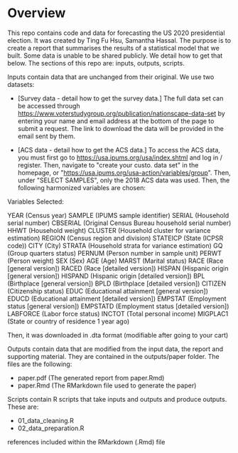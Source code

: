 # Overview

This repo contains code and data for forecasting the US 2020 presidential election. It was created by Ting Fu Hsu, Samantha Hassal. The purpose is to create a report that summarises the results of a statistical model that we built. Some data is unable to be shared publicly. We detail how to get that below. The sections of this repo are: inputs, outputs, scripts.

Inputs contain data that are unchanged from their original. We use two datasets: 

- [Survey data - detail how to get the survey data.]
  The full data set can be accessed through 
  https://www.voterstudygroup.org/publication/nationscape-data-set 
  by entering your name and email address at the bottom of the page to submit a 
  request. The link to download the data will be provided in the email sent by 
  them.
  
 
- [ACS data - detail how to get the ACS data.]
To access the ACS data, you must first go to 
https://usa.ipums.org/usa/index.shtml 
and log in / register. Then, navigate to "create your custo. data set" in the 
homepage, or "https://usa.ipums.org/usa-action/variables/group". Then, under
"SELECT SAMPLES", only the 2018 ACS data was used. Then, the following
harmonized variables are chosen:

Variables Selected:

YEAR (Census year)
SAMPLE (IPUMS sample identifier)
SERIAL (Household serial number)
CBSERIAL (Original Census Bureau household serial number)
HHWT (Household weight)
CLUSTER (Household cluster for variance estimation)
REGION (Census region and division)
STATEICP (State (ICPSR code))
CITY (City)
STRATA (Household strata for variance estimation)
GQ (Group quarters status)
PERNUM (Person number in sample unit)
PERWT (Person weight)
SEX (Sex)
AGE (Age)
MARST (Marital status)
RACE (Race [general version])
RACED (Race [detailed version])
HISPAN (Hispanic origin [general version])
HISPAND (Hispanic origin [detailed version])
BPL (Birthplace [general version])
BPLD (Birthplace [detailed version])
CITIZEN (Citizenship status)
EDUC (Educational attainment [general version])
EDUCD (Educational attainment [detailed version])
EMPSTAT (Employment status [general version])
EMPSTATD (Employment status [detailed version])
LABFORCE (Labor force status)
INCTOT (Total personal income)
MIGPLAC1 (State or country of residence 1 year ago)

Then, it was downloaded in .dta format (modifiable after going to your cart)


Outputs contain data that are modified from the input data, the report and supporting material.
They are contained in the outputs/paper folder. The files are the following:

- paper.pdf (The generated report from paper.Rmd)
- paper.Rmd (The RMarkdown file used to generate the paper)

Scripts contain R scripts that take inputs and outputs and produce outputs. These are:

- 01_data_cleaning.R
- 02_data_preparation.R

references included within the RMarkdown (.Rmd) file



